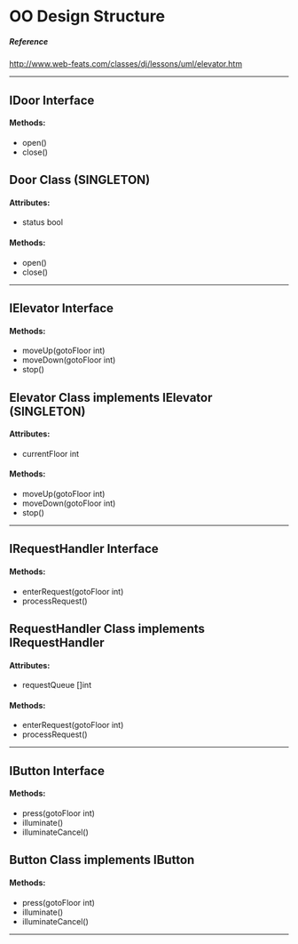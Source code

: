 # OO Design Structure

##### Reference
http://www.web-feats.com/classes/dj/lessons/uml/elevator.htm

---

## IDoor Interface
 #### Methods:
 - open()
 - close()

## Door Class (SINGLETON)
 #### Attributes:
 - status bool
 #### Methods:
 - open()
 - close()

---

## IElevator Interface
 #### Methods:
 - moveUp(gotoFloor int)
 - moveDown(gotoFloor int)
 - stop()

## Elevator Class implements IElevator (SINGLETON)
 #### Attributes:
 - currentFloor int
 #### Methods:
 - moveUp(gotoFloor int)
 - moveDown(gotoFloor int)
 - stop()

---

## IRequestHandler Interface
 #### Methods:
 - enterRequest(gotoFloor int)
 - processRequest()

## RequestHandler Class implements IRequestHandler
 #### Attributes:
 - requestQueue []int
 #### Methods:
 - enterRequest(gotoFloor int)
 - processRequest()

---

## IButton Interface
 #### Methods:
 - press(gotoFloor int)
 - illuminate()
 - illuminateCancel()

## Button Class implements IButton
 #### Methods:
 - press(gotoFloor int)
 - illuminate()
 - illuminateCancel()

---
